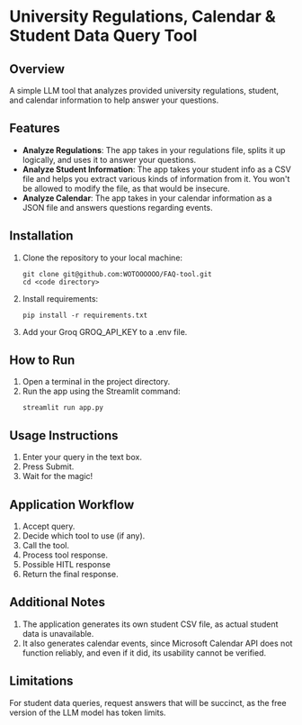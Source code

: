 # University Regulations, Calendar & Student Data Query Tool

## Overview

A simple LLM tool that analyzes provided university regulations, student, and calendar information to help answer your questions.

## Features

- **Analyze Regulations**: The app takes in your regulations file, splits it up logically, and uses it to answer your questions.
- **Analyze Student Information**: The app takes your student info as a CSV file and helps you extract various kinds of information from it. You won't be allowed to modify the file, as that would be insecure.
- **Analyze Calendar**: The app takes in your calendar information as a JSON file and answers questions regarding events.

## Installation

1. Clone the repository to your local machine:
   ```
   git clone git@github.com:WOTOOOOOO/FAQ-tool.git
   cd <code directory>

2. Install requirements:
   ```
   pip install -r requirements.txt

3. Add your Groq GROQ_API_KEY to a .env file.

## How to Run

1. Open a terminal in the project directory.
2. Run the app using the Streamlit command:
   ```
   streamlit run app.py

## Usage Instructions

1. Enter your query in the text box.
2. Press Submit.
3. Wait for the magic!

## Application Workflow

1. Accept query.
2. Decide which tool to use (if any).
3. Call the tool.
4. Process tool response.
5. Possible HITL response
6. Return the final response.

## Additional Notes

1. The application generates its own student CSV file, as actual student data is unavailable.
2. It also generates calendar events, since Microsoft Calendar API does not function reliably, and even if it did, its usability cannot be verified.

## Limitations

For student data queries, request answers that will be succinct, as the free version of the LLM model has token limits.

